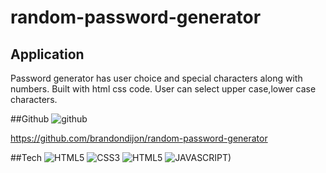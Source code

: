 # random-password-generator


 ## Application
 Password generator has user choice and special characters along with numbers. 
 Built with html css code. User can select upper case,lower case characters.
 
 
 ##Github
 ![github](https://user-images.githubusercontent.com/108966627/185776957-65241b62-0017-4567-8421-fa3f0c4b0d33.png)
 
 https://github.com/brandondijon/random-password-generator
 
 ##Tech
 ![HTML5](https://raw.githubusercontent.com/danielcranney/readme-generator/main/public/icons/skills/html5-colored.svg)
 ![CSS3](https://raw.githubusercontent.com/danielcranney/readme-generator/main/public/icons/skills/css3-colored.svg)
 ![HTML5](https://raw.githubusercontent.com/danielcranney/readme-generator/main/public/icons/skills/css3-colored.svg)
 ![JAVASCRIPT)](https://raw.githubusercontent.com/danielcranney/readme-generator/main/public/icons/skills/css3-colored.svg)
 
 
 
 
